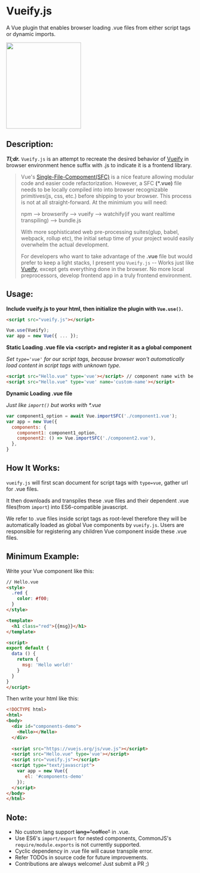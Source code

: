 # Vueify.js

A Vue plugin that enables browser loading .vue files from either script tags or dynamic imports.

<img src="https://user-images.githubusercontent.com/4016736/55936265-a29a3200-5bea-11e9-90a7-46bbd762c0c2.png" width="200" height="230" />

## Description:
___Tl;dr.___ `Vueify.js` is an attempt to recreate the desired behavior of [Vueify](https://github.com/vuejs/vueify) in browser environment hence suffix with .js to indicate it is a frontend library.

> Vue's [Single-File-Compoment(SFC)](https://vuejs.org/v2/guide/single-file-components.html) is a nice feature allowing modular code and easier code refactorization. However, a SFC **(*.vue)** file needs to be locally compiled into into browser recognizable primitives(js, css, etc.) before shipping to your browser. This process is not at all straight-forward. At the minimium you will need:
>
>    npm --> browserify --> vueify --> watchify(if you want realtime transpiling) --> bundle.js
>
> With more sophisticated web pre-processing suites(glup, babel, webpack, rollup etc), the initial setup time of your project would easily overwhelm the actual development.
>
> For developers who want to take advantage of the **.vue** file but would prefer to keep a light stacks, I present you `Vueify.js` -- Works just like [Vueify](https://github.com/vuejs/vueify), except gets everything done in the browser. No more local preprocessors, develop frontend app in a truly frontend environment.


## Usage:

**Include vueify.js to your html, then initialize the plugin with `Vue.use()`.**

```html
<script src="vueify.js"></script>
```

```js
Vue.use(Vueify);
var app = new Vue({ ... });
```

**Static Loading .vue file via \<script\> and register it as a global component**

*Set `type='vue'` for our script tags, because browser won't automatically load content in script tags with unknown type.*

 ```html
<script src="Hello.vue" type='vue'></script> // component name with be default to 'hello'
<script src="Hello.vue" type='vue' name='custom-name'></script>
```

**Dynamic Loading .vue file**

*Just like `import()` but works with \*.vue*

```js
var component1_option = await Vue.importSFC('./component1.vue');
var app = new Vue({
  components: {
    component1: component1_option,
    component2: () => Vue.importSFC('./component2.vue'),
  },
}
```


## How It Works:
`vueify.js` will first scan document for script tags with `type=vue`, gather url for .vue files.

It then downloads and transpiles these .vue files and their dependent .vue files(from `import`) into ES6-compatible javascript.

We refer to .vue files inside script tags as root-level therefore they will be automatically loaded as global Vue components by `vueify.js`. Users are responsible for registering any children Vue component inside these .vue files.


## Minimum Example:
Write your Vue component like this:
```html
// Hello.vue
<style>
  .red {
    color: #f00;
  }
</style>

<template>
  <h1 class="red">{{msg}}</h1>
</template>

<script>
export default {
  data () {
    return {
      msg: 'Hello world!'
    }
  }
}
</script>
```

Then write your html like this:
```html
<!DOCTYPE html>
<html>
<body>
  <div id="components-demo">
    <Hello></Hello>
  </div>
  
  <script src="https://vuejs.org/js/vue.js"></script>
  <script src="Hello.vue" type='vue'></script>
  <script src="vueify.js"></script>
  <script type="text/javascript">
    var app = new Vue({ 
       el: '#components-demo'
    });
  </script>
</body>
</html>
```


## Note: 
* No custom lang support ~~lang="coffee"~~ in .vue.
* Use ES6's `import/export` for nested components, CommonJS's `require/module.exports` is not currently supported.
* Cyclic dependency in .vue file will cause transpile error.
* Refer TODOs in source code for future improvements.
* Contributions are always welcome! Just submit a PR ;)
